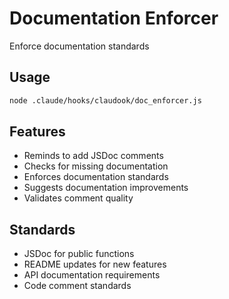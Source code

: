 # Documentation Enforcer

Enforce documentation standards

## Usage
```bash
node .claude/hooks/claudook/doc_enforcer.js
```

## Features
- Reminds to add JSDoc comments
- Checks for missing documentation
- Enforces documentation standards
- Suggests documentation improvements
- Validates comment quality

## Standards
- JSDoc for public functions
- README updates for new features
- API documentation requirements
- Code comment standards
